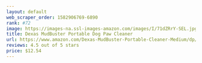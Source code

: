 ```yaml
---
layout: default 
﻿web_scraper_order: 1582906769-6890
rank: #72
image: https://images-na.ssl-images-amazon.com/images/I/71dZRrY-SEL.jpg
title: Dexas MudBuster Portable Dog Paw Cleaner
url: https://www.amazon.com/Dexas-MudBuster-Portable-Cleaner-Medium/dp/B01N64DCPR/ref=zg_mw_pet-supplies_72?_encoding=UTF8&psc=1&refRID=H5H5GKBRAGT498NV2G74
reviews: 4.5 out of 5 stars
price: $12.54 
---
```

